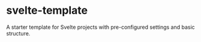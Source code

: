 # svelte-template
A starter template for Svelte projects with pre-configured settings and basic structure.
